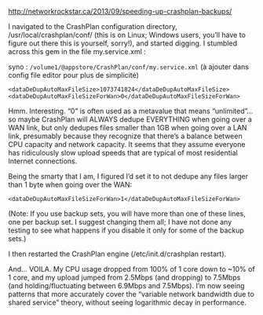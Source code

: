 http://networkrockstar.ca/2013/09/speeding-up-crashplan-backups/

I navigated to the CrashPlan configuration directory, /usr/local/crashplan/conf/ (this is on Linux; Windows users, you’ll have to figure out there this is yourself, sorry!), and started digging.  I stumbled across this gem in the file my.service.xml :

syno : `/volume1/@appstore/CrashPlan/conf/my.service.xml` (à ajouter dans config file editor pour plus de simplicité)

`<dataDeDupAutoMaxFileSize>1073741824</dataDeDupAutoMaxFileSize>`
`<dataDeDupAutoMaxFileSizeForWan>0</dataDeDupAutoMaxFileSizeForWan>`

Hmm.  Interesting.  “0” is often used as a metavalue that means “unlimited”… so maybe CrashPlan will ALWAYS dedupe EVERYTHING when going over a WAN link, but only dedupes files smaller than 1GB when going over a LAN link, presumably because they recognize that there’s a balance between CPU capacity and network capacity.  It seems that they assume everyone has ridiculously slow upload speeds that are typical of most residential Internet connections.

Being the smarty that I am, I figured I’d set it to not dedupe any files larger than 1 byte when going over the WAN:

`<dataDeDupAutoMaxFileSizeForWan>1</dataDeDupAutoMaxFileSizeForWan>`

(Note:  If you use backup sets, you will have more than one of these lines, one per backup set.  I suggest changing them all;  I have not done any testing to see what happens if you disable it only for some of the backup sets.)

I then restarted the CrashPlan engine (/etc/init.d/crashplan restart).

And… VOILA.    My CPU usage dropped from 100% of 1 core down to ~10% of 1 core, and my upload jumped from 2.5Mbps (and dropping) to 7.5Mbps (and holding/fluctuating between 6.9Mbps and 7.5Mbps).   I’m now seeing patterns that more accurately cover the “variable network bandwidth due to shared service” theory, without seeing logarithmic decay in performance.
